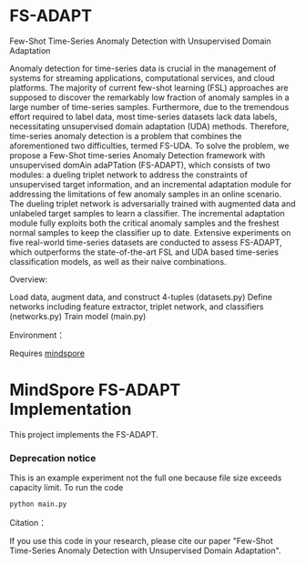 # FS-ADAPT
Few-Shot Time-Series Anomaly Detection with Unsupervised Domain Adaptation

Anomaly detection for time-series data is crucial in the management of systems for streaming applications, computational services, and cloud platforms. The majority of current few-shot learning (FSL) approaches are supposed to discover the remarkably low fraction of anomaly samples in a large number of time-series samples. Furthermore, due to the tremendous effort required to label data, most time-series datasets lack data labels, necessitating unsupervised domain adaptation (UDA) methods. Therefore, time-series anomaly detection is a problem that combines the aforementioned two difficulties, termed FS-UDA. To solve the problem, we propose a Few-Shot time-series Anomaly Detection framework with unsupervised domAin adaPTation (FS-ADAPT), which consists of two modules: a dueling triplet network to address the constraints of unsupervised target information, and an incremental adaptation module for addressing the limitations of few anomaly samples in an online scenario. The dueling triplet network is adversarially trained with augmented data and unlabeled target samples to learn a classifier. The incremental adaptation module fully exploits both the critical anomaly samples and the freshest normal samples to keep the classifier up to date. Extensive experiments on five real-world time-series datasets are conducted to assess FS-ADAPT, which outperforms the state-of-the-art FSL and UDA based time-series classification models, as well as their naive combinations.

Overview:

Load data, augment data, and construct 4-tuples (datasets.py)
Define networks including feature extractor, triplet network, and classifiers (networks.py)
Train model (main.py)

Environment：

Requires [mindspore](https://www.mindspore.cn/install) 


# MindSpore FS-ADAPT Implementation

This project implements the FS-ADAPT.

### Deprecation notice
This is an example experiment not the full one because file size exceeds capacity limit.
To run the code
```python
python main.py
```

Citation：

If you use this code in your research, please cite our paper "Few-Shot Time-Series Anomaly Detection with Unsupervised Domain Adaptation".
